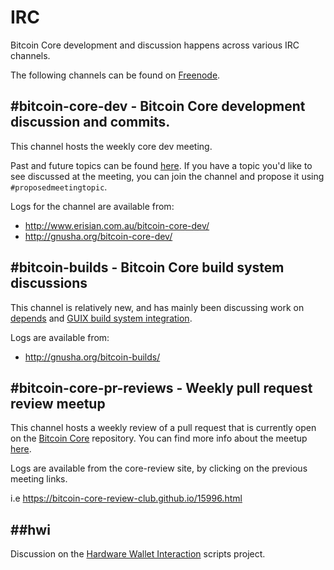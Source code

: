 # IRC

Bitcoin Core development and discussion happens across various IRC channels. 

The following channels can be found on [Freenode](https://freenode.net).

## #bitcoin-core-dev - Bitcoin Core development discussion and commits.
This channel hosts the weekly core dev meeting.

Past and future topics can be found [here](https://gist.github.com/moneyball/071d608fdae217c2a6d7c35955881d8a). 
If you have a topic you'd like to see discussed at the meeting, you can join the channel and propose it using `#proposedmeetingtopic`.

Logs for the channel are available from:
* http://www.erisian.com.au/bitcoin-core-dev/
* http://gnusha.org/bitcoin-core-dev/

## #bitcoin-builds - Bitcoin Core build system discussions
This channel is relatively new, and has mainly been discussing work on [depends](https://github.com/bitcoin/bitcoin/tree/master/depends) and [GUIX build system integration](https://github.com/bitcoin/bitcoin/pull/15277).

Logs are available from:
* http://gnusha.org/bitcoin-builds/

## #bitcoin-core-pr-reviews - Weekly pull request review meetup
This channel hosts a weekly review of a pull request that is currently open on the [Bitcoin Core](https://github.com/bitcoin/bitcoin) repository. You can find more info about the meetup [here](https://bitcoin-core-review-club.github.io/).

Logs are available from the core-review site, by clicking on the previous meeting links.

i.e https://bitcoin-core-review-club.github.io/15996.html

## ##hwi
Discussion on the [Hardware Wallet Interaction](https://github.com/bitcoin-core/HWI) scripts project.